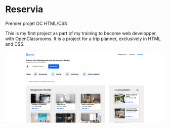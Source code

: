 # Reservia

Premier projet OC HTML/CSS

This is my first project as part of my training to become web developper, with OpenClassrooms. It is a project for a trip planner, exclusively in HTML and CSS.

![SiteScreenshot](./images/reservia.png)
